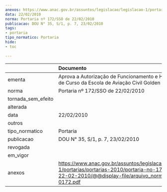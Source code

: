 ```yaml
---
anexos: https://www.anac.gov.br/assuntos/legislacao/legislacao-1/portarias/portarias-2010/portaria-no-172-sso-de-22-02-2010/@@display-file/arquivo_norma/PA2010-0172.pdf
data: 22/02/2010
norma: Portaria nº 172/SSO de 22/02/2010
publicacao: DOU N° 35, S/1, p. 7, 23/02/2010
tags:
- portaria
tipo_normatico: Portaria
hide: 
- toc 
 
---
```


|                    | Documento                                                                                                                                                        |
|:-------------------|:-----------------------------------------------------------------------------------------------------------------------------------------------------------------|
| ementa             | Aprova a Autorização de Funcionamento e Homologação de Curso da Escola de Aviação Civil Golden Wings Ltda.                                                       |
| norma              | Portaria nº 172/SSO de 22/02/2010                                                                                                                                |
| tornada_sem_efeito |                                                                                                                                                                  |
| alterada           |                                                                                                                                                                  |
| data               | 22/02/2010                                                                                                                                                       |
| outros             |                                                                                                                                                                  |
| tipo_normatico     | Portaria                                                                                                                                                         |
| publicacao         | DOU N° 35, S/1, p. 7, 23/02/2010                                                                                                                                 |
| revogada           |                                                                                                                                                                  |
| em_vigor           |                                                                                                                                                                  |
| anexos             | https://www.anac.gov.br/assuntos/legislacao/legislacao-1/portarias/portarias-2010/portaria-no-172-sso-de-22-02-2010/@@display-file/arquivo_norma/PA2010-0172.pdf |